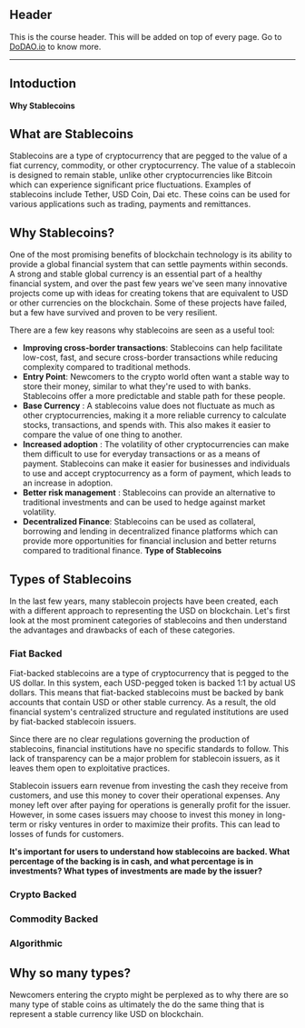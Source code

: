 ## Header
This is the course header. This will be added on top of every page. Go to [DoDAO.io](https://www.dodao.io) to know more.

 ---
 
 ## Intoduction
 
 **Why Stablecoins**        
## What are Stablecoins
Stablecoins are a type of cryptocurrency that are pegged to the value of a fiat currency, commodity, or other cryptocurrency. The value of a stablecoin is designed to remain stable, unlike other cryptocurrencies like Bitcoin which can experience significant price fluctuations. Examples of stablecoins include Tether, USD Coin, Dai etc. These coins can be used for various applications such as trading, payments and remittances.

## Why Stablecoins?
One of the most promising benefits of blockchain technology is its ability to provide a global financial  system that can settle payments within seconds. A strong and stable global currency is an essential part  of a healthy financial system, and over the past few years we've seen many innovative projects come up with  ideas for creating tokens that are equivalent to USD or other currencies on the blockchain. Some of these projects  have failed, but a few have survived and proven to be very resilient.


There are a few key reasons why stablecoins are seen as a useful tool:
- **Improving cross-border transactions**: Stablecoins can help facilitate low-cost, fast, and secure cross-border transactions while reducing complexity compared to traditional methods.
- **Entry Point**: Newcomers to the crypto world often want a stable way to store their money, similar to what  they're used to with banks. Stablecoins offer a more predictable and stable path for these people.
- **Base Currency** : A stablecoins value does not fluctuate as much as other cryptocurrencies, making it a more reliable currency to calculate stocks, transactions, and spends with. This also makes it easier to compare the value of one thing to another.
- **Increased adoption** : The volatility of other cryptocurrencies can make them difficult to use for everyday transactions or as a means of payment. Stablecoins can make it easier for businesses and individuals to use and accept cryptocurrency as a form of payment, which leads to an increase in adoption.
- **Better risk management** : Stablecoins can provide an alternative to traditional investments  and can be used to hedge against market volatility.
- **Decentralized Finance**: Stablecoins can be used as collateral, borrowing and lending in decentralized  finance platforms which can provide more opportunities for financial inclusion and better returns compared  to traditional finance. 
 **Type of Stablecoins**        
## Types of Stablecoins
In the last few years, many stablecoin projects have been created, each with a different approach to representing the USD on blockchain. Let's first look at the most prominent categories of stablecoins and then understand the advantages and drawbacks of each of these categories.

### Fiat Backed
Fiat-backed stablecoins are a type of cryptocurrency that is pegged to the US dollar. In this system, each USD-pegged token is backed 1:1 by actual US dollars. This means that fiat-backed stablecoins must be backed by bank accounts that contain USD or other stable currency. As a result, the old financial system's centralized structure and regulated institutions are used by fiat-backed stablecoin issuers.

Since there are no clear regulations governing the production of stablecoins, financial institutions have no specific standards to follow. This lack of transparency can be a major problem for stablecoin issuers, as it leaves them open to exploitative practices.

Stablecoin issuers earn revenue from investing the cash they receive from customers, and use this money to cover their operational expenses. Any money left over after paying for operations is generally profit for the issuer. However, in some cases issuers may choose to invest this money in long-term or risky ventures in order to maximize their profits. This can lead to losses of funds for customers.

**It's important for users to understand how stablecoins are backed. What percentage of the backing is in cash, and what percentage is in investments? What types of investments are made by the issuer?**

### Crypto Backed

### Commodity Backed

### Algorithmic

## Why so many types?
Newcomers entering the crypto might be perplexed as to why there are so many type of stable coins as ultimately the do the same thing that is represent a stable currency like USD on blockchain. 
 
